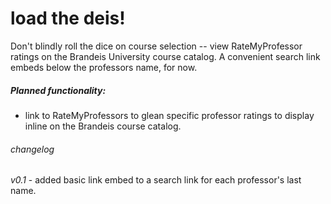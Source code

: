 # load the deis!
Don't blindly roll the dice on course selection -- view RateMyProfessor ratings on the Brandeis University course catalog. A convenient search link embeds below the professors name, for now.

##### Planned functionality:
* link to RateMyProfessors to glean specific professor ratings to display inline on the Brandeis course catalog.

###### changelog
_v0.1_ - added basic link embed to a search link for each professor's last name.
